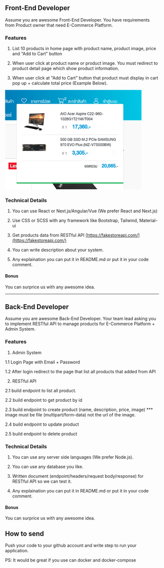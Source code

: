 ## Front-End Developer

Assume you are awesome Front-End Developer. You have requirements from Product owner that need E-Commerce Platform.

### Features

1. List 10 products in home page with product name, product image, price and "Add to Cart" button

2. When user click at product name or product image. You must redirect to product detail page which show product information.

3. When user click at "Add to Cart" button that product must display in cart pop up + calculate total price (Example Below).

![Cart Example](images/cart.png)

### Technical Details

1. You can use React or Next.js/Angular/Vue (We prefer React and Next.js)

2. Use CSS or SCSS with any framework like Bootstrap, Tailwind, Material-ui

3. Get products data from RESTful API [https://fakestoreapi.com/](https://fakestoreapi.com/)

4. You can write description about your system.

5. Any explaination you can put it in README.md or put it in your code comment.

#### Bonus

You can surprice us with any awesome idea.

---

## Back-End Developer

Assume you are awesome Back-End Developer. Your team lead asking you to implement RESTful API to manage products for E-Commerce Platform + Admin System.

### Features

1. Admin System

1.1 Login Page with Email + Password

1.2 After login redirect to the page that list all products that added from API

2. RESTful API

2.1 build endpoint to list all product.

2.2 build endpoint to get product by id

2.3 build endpoint to create product (name, description, price, image) *** image must be file (multipart/form-data) not the url of the image.

2.4 build endpoint to update product

2.5 build endpoint to delete product

### Technical Details

1. You can use any server side languages (We prefer Node.js).

2. You can use any database you like.

3. Written document (endpoint/headers/request body/response) for RESTful API so we can test it.

4. Any explaination you can put it in README.md or put it in your code comment.

#### Bonus

You can surprice us with any awesome idea.

## How to send

Push your code to your github account and write step to run your application.

PS: It would be great if you use can docker and docker-compose